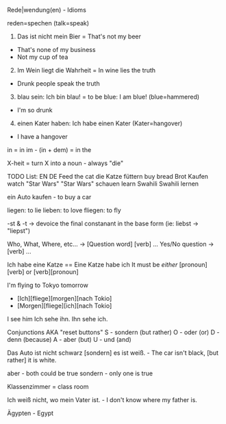 Rede|wendung(en) - Idioms

reden=spechen (talk=speak)

1. Das ist nicht mein Bier = That's not my beer
- That's none of my business
- Not my cup of tea

2. Im Wein liegt die Wahrheit = In wine lies the truth
- Drunk people speak the truth

3. blau sein: Ich bin blau! = to be blue: I am blue! (blue=hammered)
- I'm so drunk

4. einen Kater haben: Ich habe einen Kater (Kater=hangover)
- I have a hangover

in = in
im - (in + dem) = in the 

X-heit = turn X into a noun - always "die"

TODO List:
EN                                      DE
Feed the cat                die Katze füttern
buy bread                   Brot Kaufen
watch "Star Wars"           "Star Wars" schauen
learn Swahili               Swahili lernen

ein Auto kaufen - to buy a car

liegen: to lie
lieben: to love
fliegen: to fly

-st & -t -> devoice the final constanant in the base form (ie: liebst -> "liepst")

Who, What, Where, etc... -> [Question word] [verb] ...
Yes/No question -> [verb] ...

Ich habe eine Katze == Eine Katze habe ich
It must be *either* [pronoun][verb] or [verb][pronoun]

I'm flying to Tokyo tomorrow
- [Ich][fliege][morgen][nach Tokio]
- [Morgen][fliege][ich][nach Tokio]

I see him
Ich sehe ihn.
Ihn sehe ich.

Conjunctions AKA "reset buttons"
S - sondern (but rather)
O - oder (or)
D - denn (because)
A - aber (but)
U - und (and)

Das Auto ist nicht schwarz [sondern] es ist weiß. - The car isn't black, [but rather] it is white.

aber - both could be true
sondern - only one is true

Klassenzimmer = class room

Ich weiß nicht, wo mein Vater ist. - I don't know where my father is.

Ägypten - Egypt
